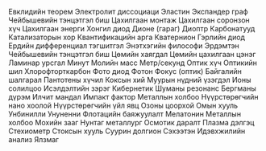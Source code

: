 Евклидийн теорем
Электролит диссоциаци
Эластин
Экспандер граф
Чейбышевийн тэнцэтгэл биш
Цахилгаан монтаж
Цахилгаан соронзон хүч
Цахилгаан энерги
Хонгил диод
Дионе (гараг)
Диоптр
Карбонатууд
Катализаторын хор
Квантификацийн арга
Кватернион
Гэрлийн диод
Ердийн дифференциал тэгшитгэл
Энэтхэгийн философи
Эрдэмтэн
Чейбышевийн тэнцэтгэл биш
Цөмийн хаягдал
Цөмийн цахилгаан цэнэг
Ламинар урсгал
Минут
Молийн масс
Метр/секунд
Оптик хүч
Оптикийн шил
Хлорофторткарбон
Фото диод
Фотон
Фокус (оптик)
Байгалийн шалгарал
Пантотены хүчил
Коксын хий
Муурын нүдний үзэгдэл
Ионы солилцоо
Исэлдэлтийн зэрэг
Кибернетик
Шуманы резонанс
Бергманы дүрэм
Илчит мандал
Импакт фактор
Металлын холбоо
Нүүрстөрөгчийн нано хоолой
Нүүрстөрөгчийн үйл явц
Озоны цоорхой
Омын хууль
Унбинилли
Унуненни
Флотацийн баяжуулалт
Мелатонин
Металлын холбоо
Мохийн зааг
Нунтаг металлург
Осмотик даралт
Плазма дэлгэц
Стехиометр
Стоксын хууль
Суурин долгион
Сэхээтэн
Идэвхжилийн анализ
Ялзмаг
